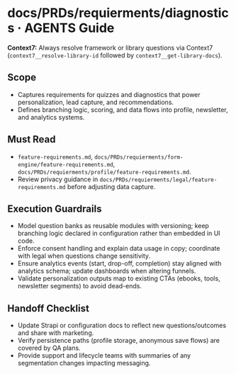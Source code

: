 # docs/PRDs/requierments/diagnostics · AGENTS Guide

**Context7:** Always resolve framework or library questions via Context7 (`context7__resolve-library-id` followed by `context7__get-library-docs`).
## Scope
- Captures requirements for quizzes and diagnostics that power personalization, lead capture, and recommendations.
- Defines branching logic, scoring, and data flows into profile, newsletter, and analytics systems.

## Must Read
- `feature-requirements.md`, `docs/PRDs/requierments/form-engine/feature-requirements.md`, `docs/PRDs/requierments/profile/feature-requirements.md`.
- Review privacy guidance in `docs/PRDs/requierments/legal/feature-requirements.md` before adjusting data capture.

## Execution Guardrails
- Model question banks as reusable modules with versioning; keep branching logic declared in configuration rather than embedded in UI code.
- Enforce consent handling and explain data usage in copy; coordinate with legal when questions change sensitivity.
- Ensure analytics events (start, drop-off, completion) stay aligned with analytics schema; update dashboards when altering funnels.
- Validate personalization outputs map to existing CTAs (ebooks, tools, newsletter segments) to avoid dead-ends.

## Handoff Checklist
- Update Strapi or configuration docs to reflect new questions/outcomes and share with marketing.
- Verify persistence paths (profile storage, anonymous save flows) are covered by QA plans.
- Provide support and lifecycle teams with summaries of any segmentation changes impacting messaging.
